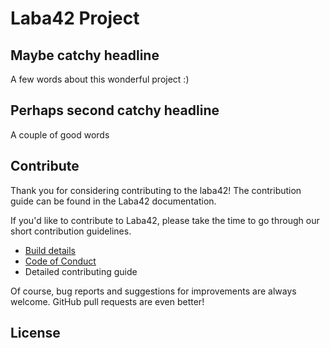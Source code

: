 # Laba42 Project

## Maybe catchy headline

A few words about this wonderful project :)

## Perhaps second catchy headline

A couple of good words

## Contribute

Thank you for considering contributing to the laba42! The contribution guide can be found in the Laba42 documentation.

If you'd like to contribute to Laba42, please take the time to go through our short contribution guidelines.

* [Build details](Documentation/CONTRIBUTING.md)
* [Code of Conduct](Documentation/Code_of_Conduct.md)
* Detailed contributing guide

Of course, bug reports and suggestions for improvements are always welcome. GitHub pull requests are even better!

## License
